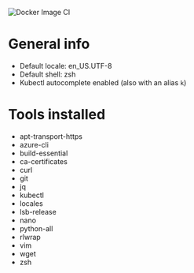![Docker Image CI](https://github.com/tadeugr/aks-mgmt/workflows/Docker%20Image%20CI/badge.svg)

# General info

* Default locale: en_US.UTF-8
* Default shell: zsh
* Kubectl autocomplete enabled (also with an alias `k`)

# Tools installed

* apt-transport-https
* azure-cli
* build-essential
* ca-certificates
* curl
* git
* jq
* kubectl
* locales
* lsb-release
* nano
* python-all
* rlwrap
* vim
* wget
* zsh
